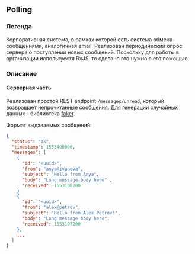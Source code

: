 

## Polling

### Легенда

Корпоративная система, в рамках которой есть система обмена сообщениями, аналогичная email. Реализован периодический опрос сервера о поступлении новых сообщений. Поскольку для работы в организации используестя RxJS, то сделано это нужно с его помощью.

### Описание

#### Серверная часть

Реализован простой REST endpoint `/messages/unread`, который возвращает непрочитанные сообщения. Для генерации случайных данных  - библиотека [faker](https://www.npmjs.com/package/faker).

Формат выдаваемых сообщений:
```json
{
  "status": "ok",
  "timestamp": 1553400000,
  "messages": [
    {
      "id": "<uuid>",
      "from": "anya@ivanova",
      "subject": "Hello from Anya",
      "body": "Long message body here" ,
      "received": 1553108200
    }
    {
      "id": "<uuid>",
      "from": "alex@petrov",
      "subject": "Hello from Alex Petrov!",
      "body": "Long message body here",
      "received": 1553107200
    },
    ...
  ]
}
```


